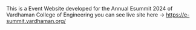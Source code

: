 This is a Event Website developed for the Annual Esummit 2024 of Vardhaman College of Engineering
you can see live site here -> https://e-summit.vardhaman.org/
